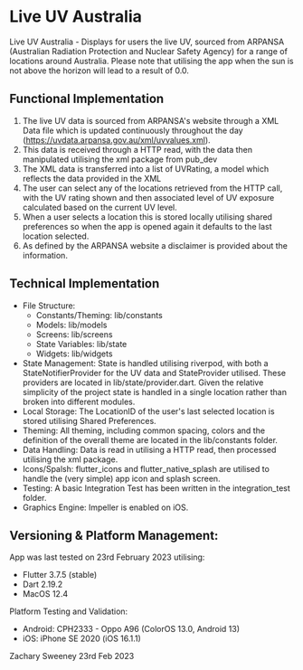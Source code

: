 # Live UV Australia

Live UV Australia - Displays for users the live UV, sourced from ARPANSA (Australian Radiation Protection and Nuclear Safety Agency) for a range of locations around Australia. Please note that utilising the app when the sun is not above the horizon will lead to a result of 0.0.

## Functional Implementation

1. The live UV data is sourced from ARPANSA's website through a XML Data file which is updated continuously throughout the day (https://uvdata.arpansa.gov.au/xml/uvvalues.xml).
2. This data is received through a HTTP read, with the data then manipulated utilising the xml package from pub_dev
3. The XML data is transferred into a list of UVRating, a model which reflects the data provided in the XML
4. The user can select any of the locations retrieved from the HTTP call, with the UV rating shown and then associated level of UV exposure calculated based on the current UV level.
5. When a user selects a location this is stored locally utilising shared preferences so when the app is opened again it defaults to the last location selected.
6. As defined by the ARPANSA website a disclaimer is provided about the information.

## Technical Implementation

- File Structure:
    - Constants/Theming: lib/constants
    - Models: lib/models
    - Screens: lib/screens
    - State Variables: lib/state
    - Widgets: lib/widgets 
- State Management: State is handled utilising riverpod, with both a StateNotifierProvider for the UV data and StateProvider utilised. These providers are located in lib/state/provider.dart. Given the relative simplicity of the project state is handled in a single location rather than broken into different modules.
- Local Storage: The LocationID of the user's last selected location is stored utilising Shared Preferences.
- Theming: All theming, including common spacing, colors and the definition of the overall theme are located in the lib/constants folder.
- Data Handling: Data is read in utilising a HTTP read, then processed utilising the xml package.
- Icons/Spalsh: flutter_icons and flutter_native_splash are utilised to handle the (very simple) app icon and splash screen.
- Testing: A basic Integration Test has been written in the integration_test folder.
- Graphics Engine: Impeller is enabled on iOS.


## Versioning & Platform Management:

App was last tested on 23rd February 2023 utilising:
- Flutter 3.7.5 (stable)
- Dart 2.19.2
- MacOS 12.4

Platform Testing and Validation:
- Android: CPH2333 - Oppo A96 (ColorOS 13.0, Android 13)
- iOS: iPhone SE 2020 (iOS 16.1.1)



Zachary Sweeney
23rd Feb 2023
